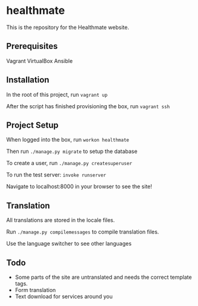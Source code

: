 # healthmate

This is the repository for the Healthmate website.

## Prerequisites
Vagrant
VirtualBox
Ansible

## Installation

In the root of this project, run `vagrant up`

After the script has finished provisioning the box, run `vagrant ssh`

## Project Setup

When logged into the box, run `workon healthmate`

Then run `./manage.py migrate` to setup the database

To create a user, run `./manage.py createsuperuser`

To run the test server: `invoke runserver`

Navigate to localhost:8000 in your browser to see the site!

## Translation

All translations are stored in the locale files.

Run `./manage.py compilemessages` to compile translation files.

Use the language switcher to see other languages

## Todo

* Some parts of the site are untranslated and needs the correct template tags. 
* Form translation
* Text download for services around you
